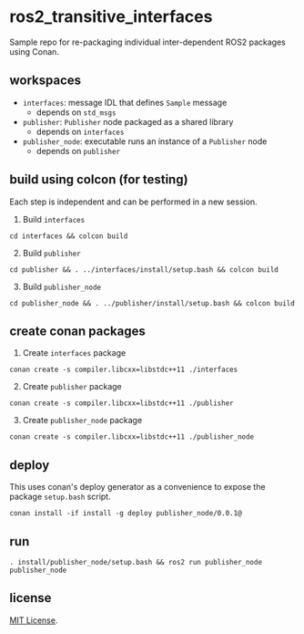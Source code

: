 # ros2_transitive_interfaces

Sample repo for re-packaging individual inter-dependent ROS2 packages using Conan.

## workspaces

* `interfaces`: message IDL that defines `Sample` message
  * depends on `std_msgs`
* `publisher`: `Publisher` node packaged as a shared library
  * depends on `interfaces`
* `publisher_node`: executable runs an instance of a `Publisher` node
  * depends on `publisher`

## build using colcon (for testing)

Each step is independent and can be performed in a new session.

1. Build `interfaces`
```
cd interfaces && colcon build
```

2. Build `publisher`
```
cd publisher && . ../interfaces/install/setup.bash && colcon build
```

3. Build `publisher_node`
```
cd publisher_node && . ../publisher/install/setup.bash && colcon build
```

## create conan packages

1. Create `interfaces` package
```
conan create -s compiler.libcxx=libstdc++11 ./interfaces
```

2. Create `publisher` package
```
conan create -s compiler.libcxx=libstdc++11 ./publisher
```

3. Create `publisher_node` package
```
conan create -s compiler.libcxx=libstdc++11 ./publisher_node
```

## deploy
This uses conan's deploy generator as a convenience to expose the package `setup.bash` script.
```
conan install -if install -g deploy publisher_node/0.0.1@
```

## run
```
. install/publisher_node/setup.bash && ros2 run publisher_node publisher_node
```

## license

[MIT License](LICENSE).